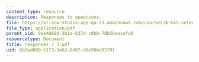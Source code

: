 ```yaml
---
content_type: resource
description: Responses to questions.
file: https://ol-ocw-studio-app-qa.s3.amazonaws.com/courses/4-645-selected-topics-in-architecture-architecture-from-1750-to-the-present-fall-2004/6b5ed08951733e626d87d8e98bd85701_responses_7_3.pdf
file_type: application/pdf
parent_uid: 9ae4868d-3b1e-b37d-c0bb-70b5beecefa8
resourcetype: Document
title: responses_7_3.pdf
uid: 6b5ed089-5173-3e62-6d87-d8e98bd85701
---
```

